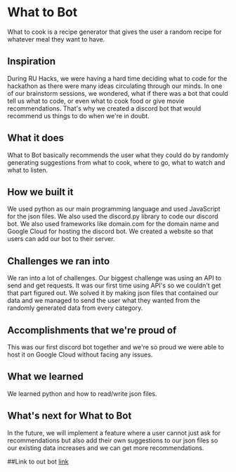 # What to Bot
What to cook is a recipe generator that gives the user a random recipe for whatever meal they want to have.

## Inspiration
During RU Hacks, we were having a hard time deciding what to code for the hackathon as there were many ideas circulating through our minds. In one of our brainstorm sessions, we wondered, what if there was a bot that could tell us what to code, or even what to cook food or give movie recommendations. That's why we created a discord bot that would recommend us things to do when we're in doubt.

## What it does
What to Bot basically recommends the user what they could do by randomly generating suggestions from what to cook, where to go, what to watch and what to listen. 

## How we built it
We used python as our main programming language and used JavaScript for the json files. We also used the discord.py library to code our discord bot. We also used frameworks like domain.com for the domain name and Google Cloud for hosting the discord bot. We created a website so that users can add our bot to their server.

## Challenges we ran into
We ran into a lot of challenges. Our biggest challenge was using an API to send and get requests. It was our first time using API's so we couldn't get that part figured out. We solved it by making json files that contained our data and we managed to send the user what they wanted from the randomly generated data from every category.

## Accomplishments that we're proud of
This was our first discord bot together and we're so proud we were able to host it on Google Cloud without facing any issues.

## What we learned
We learned python and how to read/write json files.

## What's next for What to Bot
In the future, we will implement a feature where a user cannot just ask for recommendations but also add their own suggestions to our json files so our existing data increases and we can get more recommendations.

##Link to out bot
[link](https://discord.com/api/oauth2/authorize?client_id=972513750680739841&permissions=534723951680&scope=bot)
